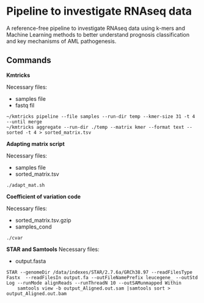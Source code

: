 # Pipeline to investigate RNAseq data

A reference-free pipeline to investigate RNAseq data using k-mers and Machine Learning methods to better understand prognosis classification and key mechanisms of AML pathogenesis.


## Commands
**Kmtricks**

Necessary files:
- samples file
- fastq fil

```
~/kmtricks pipeline --file samples --run-dir temp --kmer-size 31 -t 4 --until merge
~/kmtricks aggregate --run-dir ./temp --matrix kmer --format text --sorted -t 4 > sorted_matrix.tsv
```

**Adapting matrix script**

Necessary files:
- samples file
- sorted_matrix.tsv
```
./adapt_mat.sh
```

**Coefficient of variation code**

Necessary files:
- sorted_matrix.tsv.gzip
- samples_cond
```
./cvar
```

**STAR and Samtools**
Necessary files:
- output.fasta
```
STAR --genomeDir /data/indexes/STAR/2.7.6a/GRCh38.97 --readFilesType Fastx  --readFilesIn output.fa --outFileNamePrefix leucegene_ --outStd Log --runMode alignReads --runThreadN 10 --outSAMunmapped Within
	samtools view -b output_Aligned.out.sam |samtools sort > output_Aligned.out.bam	
```
